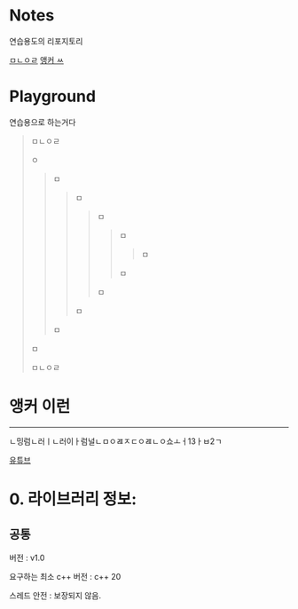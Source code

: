 # Notes
연습용도의 리포지토리

[ㅁㄴㅇㄹ](#앵커-이런)
[앵커 ㅆ](#0-라이브러리-정보)


# Playground
연습용으로 하는거다
>ㅁㄴㅇㄹ
>
>ㅇ
>
>>ㅁ
>>
>>>ㅁ
>>>
>>>>ㅁ
>>>>
>>>>>ㅁ
>>>>>
>>>>>>ㅁ
>>>>>>
>>>>>ㅁ
>>>>>
>>>>ㅁ
>>>>
>>>ㅁ
>>>
>>ㅁ
>>
>ㅁ
>
>ㅁㄴㅇㄹ


# 앵커 이런

----

ㄴ밍럼ㄴ러ㅣㄴ러이ㅏ럼널ㄴㅁㅇㄿㅈㄷㅇㄿㄴㅇ쇼ㅗㅓ13ㅏㅂ2ㄱ

[유튜브](https://youtube.com)





# 0. 라이브러리 정보: 

## 공통

버전 : v1.0

요구하는 최소 c++ 버전 : c++ 20

스레드 안전 : 보장되지 않음.
